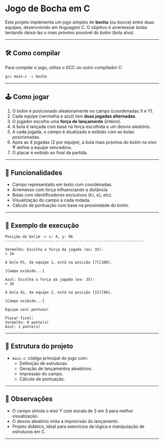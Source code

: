 # Jogo de Bocha em C

Este projeto implementa um jogo simples de **bocha** (ou bocce) entre duas equipes, desenvolvido em linguagem C. O objetivo é arremessar bolas tentando deixá-las o mais próximo possível do *bolim* (bola alvo).

---

## 🛠️ Como compilar

Para compilar o jogo, utilize o GCC ou outro compilador C:

```bash
gcc main.c -o bocha
```

---

## 🕹️ Como jogar

1. O bolim é posicionado aleatoriamente no campo (coordenadas X e Y).
2. Cada equipe (vermelha e azul) tem **duas jogadas alternadas**.
3. O jogador escolhe uma **força de lançamento** (inteiro).
4. A bola é lançada com base na força escolhida e um desvio aleatório.
5. A cada jogada, o campo é atualizado e exibido com as bolas posicionadas.
6. Após as 4 jogadas (2 por equipe), a bola mais próxima do bolim no eixo **Y** define a equipe vencedora.
7. O placar é exibido ao final da partida.

---

## 📅 Funcionalidades

- Campo representado em texto com coordenadas.
- Arremesso com força influenciando a distância.
- Bolas com identificadores exclusivos (`R1`, `A2`, etc).
- Visualização do campo a cada rodada.
- Cálculo de pontuação com base na proximidade do bolim.

---

## 📆 Exemplo de execução

```
Posição do bolim -> x: 4, y: 96
----------------------------------------------------------------

Vermelho: Escolha a força da jogada (ex: 35):
> 34

A bola R1, da equipe 1, está na posição [7][100].

[Campo exibido...]

Azul: Escolha a força da jogada (ex: 35):
> 36

A bola A1, da equipe 2, está na posição [15][96].

[Campo exibido...]

Equipe azul pontuou!

Placar final:
Vermelho: 0 ponto(s)
Azul: 1 ponto(s)
```

---

## 📁 Estrutura do projeto

- `main.c`: código principal do jogo com:
  - Definição de estruturas.
  - Geração de lançamentos aleatórios.
  - Impressão do campo.
  - Cálculo de pontuação.

---

## 📌 Observações

- O campo simula o eixo Y com escala de 3 em 3 para melhor visualização.
- O desvio aleatório imita a imprecisão do lançamento.
- Projeto didático, ideal para exercícios de lógica e manipulação de estruturas em C.

---




